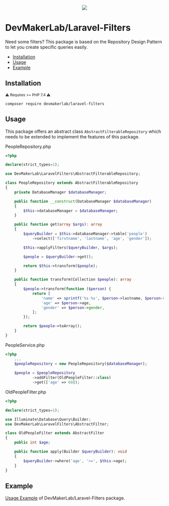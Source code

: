 <p align="center">
<img src="https://user-images.githubusercontent.com/51158042/126819815-69be48fa-40a8-49e4-81ca-d3ebc1d3d521.png">
</p>

# DevMakerLab/Laravel-Filters

Need some filters? This package is based on the Repository Design Pattern to let you create specific queries easily.

* [Installation](#installation)
* [Usage](#usage)
* [Example](#example)

## Installation
<small>⚠️ Requires >= PHP 7.4 ⚠️</small>
```shell
composer require devmakerlab/laravel-filters
```

## Usage

This package offers an abstract class `AbstractFilterableRepository` which needs to be extended to implement the features of this package.

PeopleRepository.php
```php
<?php

declare(strict_types=1);

use DevMakerLab\LaravelFilters\AbstractFilterableRepository;

class PeopleRepository extends AbstractFilterableRepository
{
    private DatabaseManager $databaseManager;

    public function __construct(DatabaseManager $databaseManager)
    {
        $this->databaseManager = $databaseManager;
    }

    public function get(array $args): array
    {
        $queryBuilder = $this->databaseManager->table('people')
            ->select(['firstname', 'lastname', 'age', 'gender']);

        $this->applyFilters($queryBuilder, $args);

        $people = $queryBuilder->get();

        return $this->transform($people);
    }

    public function transform(Collection $people): array
    {
        $people->transform(function ($person) {
            return [
                'name' => sprintf('%s %s', $person->lastname, $person->firstname),
                'age' => $person->age,
                'gender' => $person->gender,
            ];
        });

        return $people->toArray();
    }
}
```

PeopleService.php
```php
<?php
    ...
    $peopleRepository = new PeopleRepository($databaseManager);
    
    $people = $peopleRepository
            ->addFilter(OldPeopleFilter::class)
            ->get(['age' => 60]);
```

OldPeopleFilter.php
```php
<?php

declare(strict_types=1);

use Illuminate\Database\Query\Builder;
use DevMakerLab\LaravelFilters\AbstractFilter;

class OldPeopleFilter extends AbstractFilter
{
    public int $age;

    public function apply(Builder $queryBuilder): void
    {
        $queryBuilder->where('age', '>=', $this->age);
    }
}
```

## Example

[Usage Example](https://github.com/devmakerlab/laravel-filters/tree/master/tests/Example) of DevMakerLab/Laravel-Filters package.
